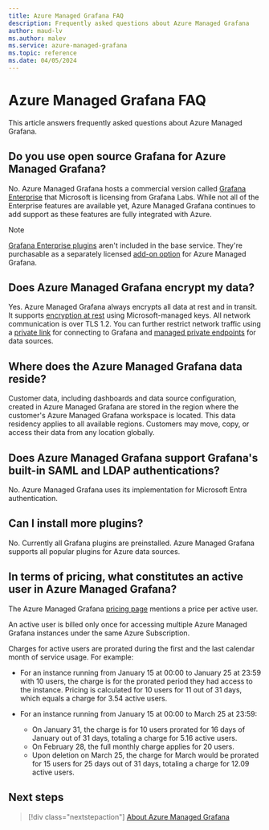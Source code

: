 ```yaml
---
title: Azure Managed Grafana FAQ
description: Frequently asked questions about Azure Managed Grafana
author: maud-lv
ms.author: malev
ms.service: azure-managed-grafana
ms.topic: reference
ms.date: 04/05/2024
---
```


# Azure Managed Grafana FAQ

This article answers frequently asked questions about Azure Managed Grafana.

## Do you use open source Grafana for Azure Managed Grafana?

No. Azure Managed Grafana hosts a commercial version called [Grafana Enterprise](https://grafana.com/products/enterprise/grafana/) that Microsoft is licensing from Grafana Labs. While not all of the Enterprise features are available yet, Azure Managed Grafana continues to add support as these features are fully integrated with Azure.

> [!NOTE]
> [Grafana Enterprise plugins](https://grafana.com/grafana/plugins/?enterprise=1&orderBy=weight&direction=asc) aren't included in the base service. They're purchasable as a separately licensed [add-on option](./how-to-grafana-enterprise.md) for Azure Managed Grafana.

## Does Azure Managed Grafana encrypt my data?

Yes. Azure Managed Grafana always encrypts all data at rest and in transit. It supports [encryption at rest](./encryption.md) using Microsoft-managed keys. All network communication is over TLS 1.2. You can further restrict network traffic using a [private link](./how-to-set-up-private-access.md) for connecting to Grafana and [managed private endpoints](./how-to-connect-to-data-source-privately.md) for data sources.

## Where does the Azure Managed Grafana data reside?

Customer data, including dashboards and data source configuration, created in Azure Managed Grafana are stored in the region where the customer's Azure Managed Grafana workspace is located. This data residency applies to all available regions. Customers may move, copy, or access their data from any location globally.

## Does Azure Managed Grafana support Grafana's built-in SAML and LDAP authentications?

No. Azure Managed Grafana uses its implementation for Microsoft Entra authentication.

## Can I install more plugins?

No. Currently all Grafana plugins are preinstalled. Azure Managed Grafana supports all popular plugins for Azure data sources.

## In terms of pricing, what constitutes an active user in Azure Managed Grafana?

The Azure Managed Grafana [pricing page](https://azure.microsoft.com/pricing/details/managed-grafana/) mentions a price per active user. 

An active user is billed only once for accessing multiple Azure Managed Grafana instances under the same Azure Subscription. 

Charges for active users are prorated during the first and the last calendar month of service usage. For example:

- For an instance running from January 15 at 00:00 to January 25 at 23:59 with 10 users, the charge is for the prorated period they had access to the instance. Pricing is calculated for 10 users for 11 out of 31 days, which equals a charge for 3.54 active users.

- For an instance running from January 15 at 00:00 to March 25 at 23:59:

  - On January 31, the charge is for 10 users prorated for 16 days of January out of 31 days, totaling a charge for 5.16 active users.
  - On February 28, the full monthly charge applies for 20 users.
  - Upon deletion on March 25, the charge for March would be prorated for 15 users for 25 days out of 31 days, totaling a charge for 12.09 active users.

## Next steps

> [!div class="nextstepaction"]
> [About Azure Managed Grafana](./overview.md)
